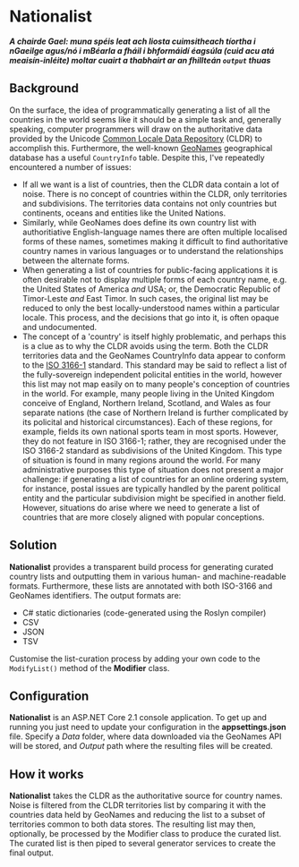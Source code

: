 # Nationalist

***A chairde Gael: muna spéis leat ach liosta cuimsitheach tíortha i nGaeilge agus/nó i mBéarla a fháil i bhformáidí éagsúla (cuid acu atá meaisín-inléite) moltar cuairt a thabhairt ar an fhillteán `output` thuas***

## Background

On the surface, the idea of programmatically generating a list of all the countries in the world seems like it should be a simple task and, generally speaking, computer programmers will draw on the authoritative data provided by the Unicode [Common Locale Data Repository](http://cldr.unicode.org/) (CLDR) to accomplish this. Furthermore, the well-known [GeoNames](http://www.geonames.org/) geographical database has a useful `CountryInfo` table. Despite this, I've repeatedly encountered a number of issues:

- If all we want is a list of countries, then the CLDR data contain a lot of noise. There is no concept of countries within the CLDR, only territories and subdivisions. The territories data contains not only countries but continents, oceans and entities like the United Nations.
- Similarly, while GeoNames does define its own country list with authoritiative English-language names there are often multiple localised forms of these names, sometimes making it difficult to find authoritative country names in various languages or to understand the relationships between the alternate forms.
- When generating a list of countries for public-facing applications it is often desirable not to display multiple forms of each country name, e.g. the United States of America *and* USA; or, the Democratic Republic of Timor-Leste *and* East Timor. In such cases, the original list may be reduced to only the best locally-understood names within a particular locale. This process, and the decisions that go into it, is often opaque and undocumented.
- The concept of a 'country' is itself highly problematic, and perhaps this is a clue as to why the CLDR avoids using the term. Both the CLDR territories data and the GeoNames CountryInfo data appear to conform to the [ISO 3166-1](https://www.iso.org/iso-3166-country-codes.html) standard. This standard may be said to reflect a list of the fully-sovereign independent policital entities in the world, however this list may not map easily on to many people's conception of countries in the world. For example, many people living in the United Kingdom conceive of England, Northern Ireland, Scotland, and Wales as four separate nations (the case of Northern Ireland is further complicated by its policital and historical circumstances). Each of these regions, for example, fields its own national sports team in most sports. However, they do not feature in ISO 3166-1; rather, they are recognised under the ISO 3166-2 standard as subdivisions of the United Kingdom. This type of situation is found in many regions around the world. For many administrative purposes this type of situation does not present a major challenge: if generating a list of countries for an online ordering system, for instance, postal issues are typically handled by the parent political entity and the particular subdivision might be specified in another field. However, situations do arise where we need to generate a list of countries that are more closely aligned with popular conceptions.

## Solution

**Nationalist** provides a transparent build process for generating curated country lists and outputting them in various human- and machine-readable formats. Furthermore, these lists are annotated with both ISO-3166 and GeoNames identifiers. The output formats are:

- C# static dictionaries (code-generated using the Roslyn compiler)
- CSV
- JSON
- TSV

Customise the list-curation process by adding your own code to the `ModifyList()` method of the **Modifier** class.

## Configuration

**Nationalist** is an ASP.NET Core 2.1 console application. To get up and running you just need to update your configuration in the **appsettings.json** file. Specify a *Data* folder, where data downloaded via the GeoNames API will be stored, and *Output* path where the resulting files will be created.

## How it works

**Nationalist** takes the CLDR as the authoritative source for country names. Noise is filtered from the CLDR territories list by comparing it with the countries data held by GeoNames and reducing the list to a subset of territories common to both data stores. The resulting list may then, optionally, be processed by the Modifier class to produce the curated list. The curated list is then piped to several generator services to create the final output.
